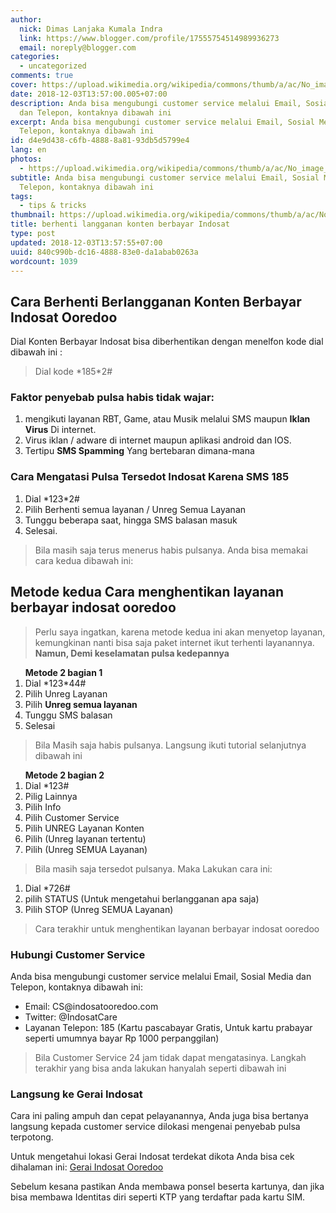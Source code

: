 ```yaml
---
author:
  nick: Dimas Lanjaka Kumala Indra
  link: https://www.blogger.com/profile/17555754514989936273
  email: noreply@blogger.com
categories:
  - uncategorized
comments: true
cover: https://upload.wikimedia.org/wikipedia/commons/thumb/a/ac/No_image_available.svg/2048px-No_image_available.svg.png
date: 2018-12-03T13:57:00.005+07:00
description: Anda bisa mengubungi customer service melalui Email, Sosial Media
  dan Telepon, kontaknya dibawah ini
excerpt: Anda bisa mengubungi customer service melalui Email, Sosial Media dan
  Telepon, kontaknya dibawah ini
id: d4e9d438-c6fb-4888-8a81-93db5d5799e4
lang: en
photos:
  - https://upload.wikimedia.org/wikipedia/commons/thumb/a/ac/No_image_available.svg/2048px-No_image_available.svg.png
subtitle: Anda bisa mengubungi customer service melalui Email, Sosial Media dan
  Telepon, kontaknya dibawah ini
tags:
  - tips & tricks
thumbnail: https://upload.wikimedia.org/wikipedia/commons/thumb/a/ac/No_image_available.svg/2048px-No_image_available.svg.png
title: berhenti langganan konten berbayar Indosat
type: post
updated: 2018-12-03T13:57:55+07:00
uuid: 840c990b-dc16-4888-83e0-da1abab0263a
wordcount: 1039
---
```


<h2>Cara Berhenti Berlangganan Konten Berbayar Indosat Ooredoo</h2> Dial Konten Berbayar Indosat bisa diberhentikan dengan menelfon kode dial dibawah ini : <blockquote>Dial kode *185*2# </blockquote> <h3>Faktor penyebab pulsa habis tidak wajar:</h3><ol><li>mengikuti layanan RBT, Game, atau Musik melalui SMS maupun <b>Iklan Virus</b> Di internet. </li><li>Virus iklan / adware di internet maupun aplikasi android dan IOS. </li><li>Tertipu <b>SMS Spamming</b> Yang bertebaran dimana-mana</li></ol> <h3>Cara Mengatasi Pulsa Tersedot Indosat Karena SMS 185</h3><ol><li>Dial *123*2#</li><li>Pilih Berhenti semua layanan / Unreg Semua Layanan</li><li>Tunggu beberapa saat, hingga SMS balasan masuk</li><li>Selesai.</li></ol> <blockquote>Bila masih saja terus menerus habis pulsanya. Anda bisa memakai cara kedua dibawah ini: </blockquote> <h2>Metode kedua Cara menghentikan layanan berbayar indosat ooredoo</h2><blockquote>Perlu saya ingatkan, karena metode kedua ini akan menyetop layanan, kemungkinan nanti bisa saja paket internet ikut terhenti layanannya. <b>Namun, Demi keselamatan pulsa kedepannya</b></blockquote>  <ol> <b>Metode 2 bagian 1</b><li>Dial *123*44#</li><li>Pilih Unreg Layanan</li><li>Pilih <b>Unreg semua layanan</b></li><li>Tunggu SMS balasan</li><li>Selesai</li></ol> <blockquote>Bila Masih saja habis pulsanya. Langsung ikuti tutorial selanjutnya dibawah ini</blockquote>  <ol> <b>Metode 2 bagian 2</b><li>Dial *123#</li><li>Pilig Lainnya </li><li>Pilih Info </li><li>Pilih Customer Service</li><li>Pilih UNREG Layanan Konten</li><li>Pilih (Unreg layanan tertentu)</li><li>Pilih (Unreg SEMUA Layanan)</li></ol> <blockquote>Bila masih saja tersedot pulsanya. Maka Lakukan cara ini:</blockquote> <ol><li>Dial *726# </li><li>pilih STATUS (Untuk mengetahui berlangganan apa saja)</li><li>Pilih STOP (Unreg SEMUA Layanan)</li></ol> <blockquote>Cara terakhir untuk menghentikan layanan berbayar indosat ooredoo</blockquote><h3>    Hubungi Customer Service </h3><p>    Anda bisa mengubungi customer service melalui Email, Sosial Media dan     Telepon, kontaknya dibawah ini: </p><ul>    <li>        Email: CS@indosatooredoo.com     </li>    <li>        Twitter: @IndosatCare     </li>    <li>        Layanan Telepon: 185 (Kartu pascabayar Gratis, Untuk kartu prabayar         seperti umumnya bayar Rp 1000 perpanggilan)     </li></ul> <blockquote>Bila Customer Service 24 jam tidak dapat mengatasinya. Langkah terakhir yang bisa anda lakukan hanyalah seperti dibawah ini</blockquote> <h3>    Langsung ke Gerai Indosat </h3><p>    Cara ini paling ampuh dan cepat pelayanannya, Anda juga bisa bertanya     langsung kepada customer service dilokasi mengenai penyebab pulsa     terpotong. </p><p>    Untuk mengetahui lokasi Gerai Indosat terdekat dikota Anda bisa cek     dihalaman ini:     <a href="https://indosatooredoo.com/gerai" rel="noopener noreferer nofollow">        Gerai Indosat Ooredoo     </a></p><p>    Sebelum kesana pastikan Anda membawa ponsel beserta kartunya, dan jika bisa     membawa Identitas diri seperti KTP yang terdaftar pada kartu SIM. </p>